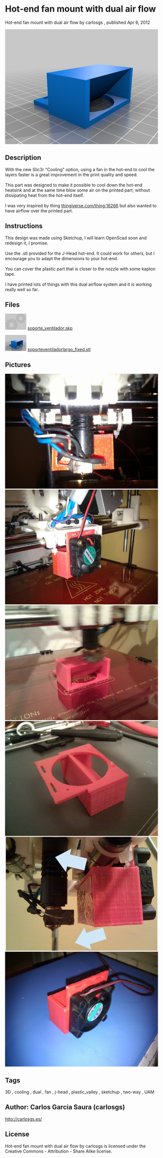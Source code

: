 Hot-end fan mount with dual air flow
===============
Hot-end fan mount with dual air flow  by carlosgs , published Apr 6, 2012

![Image](img/soporteventiladorlargo_fixed_display_large.jpg "Title")

Description
--------
With the new Slic3r "Cooling" option, using a fan in the hot-end to cool the layers faster is a great improvement in the print quality and speed.<br />
<br />
This part was designed to make it possible to cool down the hot-end heatsink and at the same time blow some air on the printed part, without dissipating heat from the hot-end itself.<br />
<br />
I was very inspired by thing <a href="http://www.thingiverse.com/thing:16266" target="_blank" rel="nofollow">thingiverse.com/thing:16266</a> but also wanted to have airflow over the printed part.<br />

Instructions
--------
This design was made using Sketchup, I will learn OpenScad soon and redesign it, I promise.<br />
<br />
Use the .stl provided for the J-Head hot-end. It could work for others, but I encourage you to adapt the dimensions to your hot-end.<br />
<br />
You can cover the plastic part that is closer to the nozzle with some kapton tape.<br />
<br />
I have printed lots of things with this dual airflow system and it is working really well so far.<br />

Files
--------
[![Image](img/Gears_preview_tinycard.jpg)](soporte_ventilador.skp)
 [ soporte_ventilador.skp](soporte_ventilador.skp)  

[![Image](img/soporteventiladorlargo_fixed_preview_tinycard.jpg)](soporteventiladorlargo_fixed.stl)
 [ soporteventiladorlargo_fixed.stl](soporteventiladorlargo_fixed.stl)  



Pictures
--------
![Image](img/2012-04-05_23.30.18_display_large.jpg "Title")
![Image](img/2012-04-05_23.29.14_display_large.jpg "Title")
![Image](img/2012-04-05_21.02.25_display_large.jpg "Title")
![Image](img/2012-04-05_21.17.35_display_large.jpg "Title")
![Image](img/airflow_display_large.jpg "Title")
![Image](img/2012-04-05_21.27.10_display_large.jpg "Title")


Tags
--------
3D , cooling , dual , fan , j-head , plastic_valley , sketchup , two-way , UAM  



Author: Carlos Garcia Saura (carlosgs)
--------
<http://carlosgs.es/>  

License
--------
Hot-end fan mount with dual air flow by carlosgs is licensed under the Creative Commons - Attribution - Share Alike license.  

